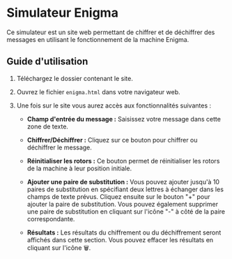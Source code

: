 # Simulateur Enigma

Ce simulateur est un site web permettant de chiffrer et de déchiffrer des messages en utilisant le fonctionnement de la machine Enigma.

## Guide d'utilisation

1. Téléchargez le dossier contenant le site.

2. Ouvrez le fichier `enigma.html` dans votre navigateur web.

3. Une fois sur le site vous aurez accès aux fonctionnalités suivantes :

   - **Champ d'entrée du message :** Saisissez votre message dans cette zone de texte.
   
   - **Chiffrer/Déchiffrer :** Cliquez sur ce bouton pour chiffrer ou déchiffrer le message.
   
   - **Réinitialiser les rotors :** Ce bouton permet de réinitialiser les rotors de la machine à leur position initiale.
   
   - **Ajouter une paire de substitution :** Vous pouvez ajouter jusqu'à 10 paires de substitution en spécifiant deux lettres à échanger dans les champs de texte prévus. Cliquez ensuite sur le bouton "+" pour ajouter la paire de substitution. Vous pouvez également supprimer une paire de substitution en cliquant sur l'icône "-" à côté de la paire correspondante.
   
   - **Résultats :** Les résultats du chiffrement ou du déchiffrement seront affichés dans cette section. Vous pouvez effacer les résultats en cliquant sur l'icône &#128465;.